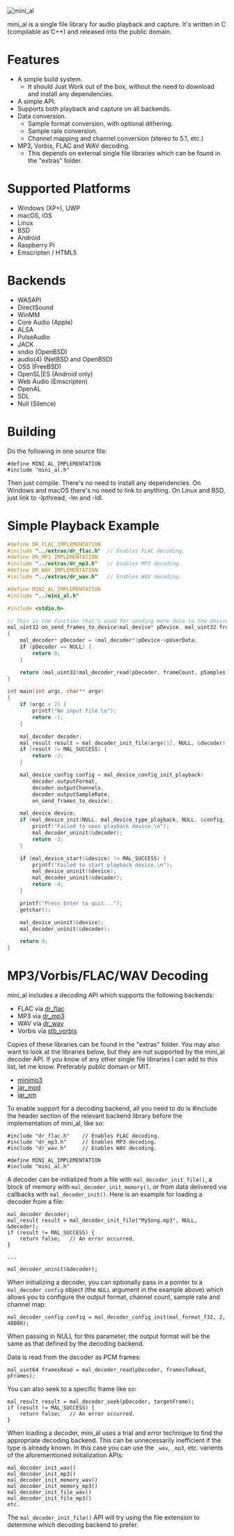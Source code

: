 ![mini_al](http://dred.io/img/minial_wide.png)

mini_al is a single file library for audio playback and capture. It's written in C (compilable as C++)
and released into the public domain.


Features
========
- A simple build system.
  - It should Just Work out of the box, without the need to download and install any dependencies.
- A simple API.
- Supports both playback and capture on all backends.
- Data conversion.
  - Sample format conversion, with optional dithering.
  - Sample rate conversion.
  - Channel mapping and channel conversion (stereo to 5.1, etc.)
- MP3, Vorbis, FLAC and WAV decoding.
  - This depends on external single file libraries which can be found in the "extras" folder.


Supported Platforms
===================
- Windows (XP+), UWP
- macOS, iOS
- Linux
- BSD
- Android
- Raspberry Pi
- Emscripten / HTML5


Backends
========
- WASAPI
- DirectSound
- WinMM
- Core Audio (Apple)
- ALSA
- PulseAudio
- JACK
- sndio (OpenBSD)
- audio(4) (NetBSD and OpenBSD)
- OSS (FreeBSD)
- OpenSL|ES (Android only)
- Web Audio (Emscripten)
- OpenAL
- SDL
- Null (Silence)


Building
======
Do the following in one source file:
```
#define MINI_AL_IMPLEMENTATION
#include "mini_al.h"
```
Then just compile. There's no need to install any dependencies. On Windows and macOS there's no need to link
to anything. On Linux and BSD, just link to -lpthread, -lm and -ldl.


Simple Playback Example
=======================

```c
#define DR_FLAC_IMPLEMENTATION
#include "../extras/dr_flac.h"  // Enables FLAC decoding.
#define DR_MP3_IMPLEMENTATION
#include "../extras/dr_mp3.h"   // Enables MP3 decoding.
#define DR_WAV_IMPLEMENTATION
#include "../extras/dr_wav.h"   // Enables WAV decoding.

#define MINI_AL_IMPLEMENTATION
#include "../mini_al.h"

#include <stdio.h>

// This is the function that's used for sending more data to the device for playback.
mal_uint32 on_send_frames_to_device(mal_device* pDevice, mal_uint32 frameCount, void* pSamples)
{
    mal_decoder* pDecoder = (mal_decoder*)pDevice->pUserData;
    if (pDecoder == NULL) {
        return 0;
    }

    return (mal_uint32)mal_decoder_read(pDecoder, frameCount, pSamples);
}

int main(int argc, char** argv)
{
    if (argc < 2) {
        printf("No input file.\n");
        return -1;
    }

    mal_decoder decoder;
    mal_result result = mal_decoder_init_file(argv[1], NULL, &decoder);
    if (result != MAL_SUCCESS) {
        return -2;
    }

    mal_device_config config = mal_device_config_init_playback(
        decoder.outputFormat,
        decoder.outputChannels,
        decoder.outputSampleRate,
        on_send_frames_to_device);

    mal_device device;
    if (mal_device_init(NULL, mal_device_type_playback, NULL, &config, &decoder, &device) != MAL_SUCCESS) {
        printf("Failed to open playback device.\n");
        mal_decoder_uninit(&decoder);
        return -3;
    }

    if (mal_device_start(&device) != MAL_SUCCESS) {
        printf("Failed to start playback device.\n");
        mal_device_uninit(&device);
        mal_decoder_uninit(&decoder);
        return -4;
    }

    printf("Press Enter to quit...");
    getchar();

    mal_device_uninit(&device);
    mal_decoder_uninit(&decoder);

    return 0;
}
```


MP3/Vorbis/FLAC/WAV Decoding
============================
mini_al includes a decoding API which supports the following backends:
- FLAC via [dr_flac](https://github.com/mackron/dr_libs/blob/master/dr_flac.h)
- MP3 via [dr_mp3](https://github.com/mackron/dr_libs/blob/master/dr_mp3.h)
- WAV via [dr_wav](https://github.com/mackron/dr_libs/blob/master/dr_wav.h)
- Vorbis via [stb_vorbis](https://github.com/nothings/stb/blob/master/stb_vorbis.c)

Copies of these libraries can be found in the "extras" folder. You may also want to look at the
libraries below, but they are not supported by the mini_al decoder API. If you know of any other
single file libraries I can add to this list, let me know. Preferably public domain or MIT.
- [minimp3](https://github.com/lieff/minimp3)
- [jar_mod](https://github.com/kd7tck/jar/blob/master/jar_mod.h)
- [jar_xm](https://github.com/kd7tck/jar/blob/master/jar_xm.h)

To enable support for a decoding backend, all you need to do is #include the header section of the
relevant backend library before the implementation of mini_al, like so:

```
#include "dr_flac.h"    // Enables FLAC decoding.
#include "dr_mp3.h"     // Enables MP3 decoding.
#include "dr_wav.h"     // Enables WAV decoding.

#define MINI_AL_IMPLEMENTATION
#include "mini_al.h"
```

A decoder can be initialized from a file with `mal_decoder_init_file()`, a block of memory with
`mal_decoder_init_memory()`, or from data delivered via callbacks with `mal_decoder_init()`. Here
is an example for loading a decoder from a file:

```
mal_decoder decoder;
mal_result result = mal_decoder_init_file("MySong.mp3", NULL, &decoder);
if (result != MAL_SUCCESS) {
    return false;   // An error occurred.
}

...

mal_decoder_uninit(&decoder);
```

When initializing a decoder, you can optionally pass in a pointer to a `mal_decoder_config` object
(the `NULL` argument in the example above) which allows you to configure the output format, channel
count, sample rate and channel map:

```
mal_decoder_config config = mal_decoder_config_init(mal_format_f32, 2, 48000);
```

When passing in NULL for this parameter, the output format will be the same as that defined by the
decoding backend.

Data is read from the decoder as PCM frames:

```
mal_uint64 framesRead = mal_decoder_read(pDecoder, framesToRead, pFrames);
```

You can also seek to a specific frame like so:

```
mal_result result = mal_decoder_seek(pDecoder, targetFrame);
if (result != MAL_SUCCESS) {
    return false;   // An error occurred.
}
```

When loading a decoder, mini_al uses a trial and error technique to find the appropriate decoding
backend. This can be unnecessarily inefficient if the type is already known. In this case you can
use the `_wav`, `_mp3`, etc. varients of the aforementioned initialization APIs:

```
mal_decoder_init_wav()
mal_decoder_init_mp3()
mal_decoder_init_memory_wav()
mal_decoder_init_memory_mp3()
mal_decoder_init_file_wav()
mal_decoder_init_file_mp3()
etc.
```

The `mal_decoder_init_file()` API will try using the file extension to determine which decoding
backend to prefer.
